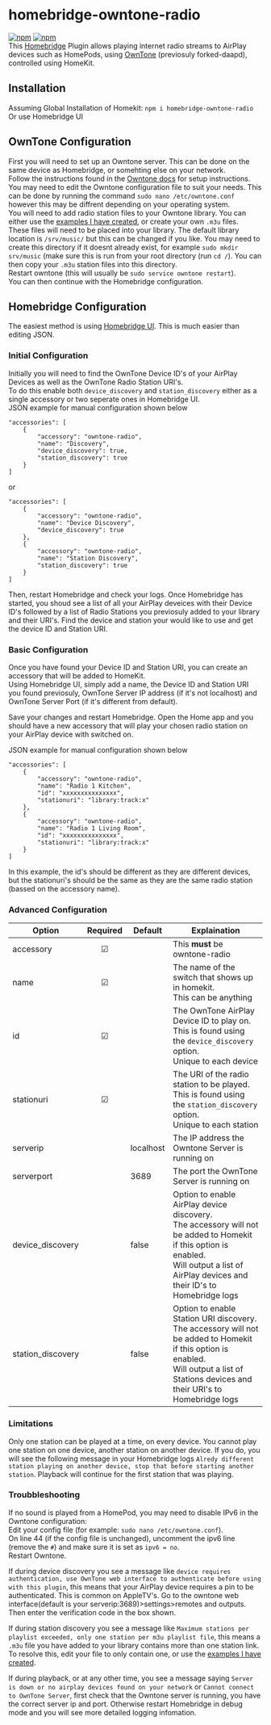# homebridge-owntone-radio
[![npm](https://badgen.net/npm/v/homebridge-owntone-radio)](https://www.npmjs.com/package/homebridge-owntone-radio)
[![npm](https://badgen.net/npm/dt/homebridge-owntone-radio)](https://www.npmjs.com/package/homebridge-owntone-radio)  
This [Homebridge](https://github.com/homebridge/homebridge) Plugin allows playing internet radio streams to AirPlay devices such as HomePods, using [OwnTone](https://github.com/owntone/owntone-server) (previosuly forked-daapd), controlled using HomeKit.  
## Installation
Assuming Global Installation of Homekit: `npm i homebridge-owntone-radio`  
Or use Homebridge UI
## OwnTone Configuration
First you will need to set up an Owntone server. This can be done on the same device as Homebridge, or somehting else on your network.  
Follow the instructions found in the [Owntone docs](https://github.com/owntone/owntone-server/blob/master/INSTALL.md) for setup instructions.  
You may need to edit the Owntone configuration file to suit your needs. This can be done by running the command `sudo nano /etc/owntone.conf` however this may be diffrent depending on your operating system.  
You will need to add radio station files to your Owntone library. You can either use the [examples I have created](https://github.com/joepool/homebridge-owntone-radio/tree/main/Stations), or create your own `.m3u` files.  
These files will need to be placed into your library. The default library location is `/srv/music/` but this can be changed if you like. You may need to create this directory if it doesnt already exist, for example `sudo mkdir srv/music` (make sure this is run from your root directory (run `cd /`). You can then copy your `.m3u` station files into this directory.  
Restart owntone (this will usually be `sudo service owntone restart`).  
You can then continue with the Homebridge configuration.  
## Homebridge Configuration
The easiest method is using [Homebridge UI](https://github.com/oznu/homebridge-config-ui-x). This is much easier than editing JSON.
### Initial Configuration
Initially you will need to find the OwnTone Device ID's of your AirPlay Devices as well as the OwnTone Radio Station URI's.   
To do this enable both `device_discovery` and `station_discovery` either as a single accessory or two seperate ones in Homebridge UI.  
JSON example for manual configuration shown below
```
"accessories": [
    {
        "accessory": "owntone-radio",
        "name": "Discovery",
        "device_discovery": true,
        "station_discovery": true
    }
]
```
or
```
"accessories": [
    {
        "accessory": "owntone-radio",
        "name": "Device Discovery",
        "device_discovery": true
    },
    {
        "accessory": "owntone-radio",
        "name": "Station Discovery",
        "station_discovery": true
    }
]
```
Then, restart Homebridge and check your logs. Once Homebridge has started, you shoud see a list of all your AirPlay deveices with their Device ID's followed by a list of Radio Stations you previosuly added to your library and their URI's. Find the device and station your would like to use and get the device ID and Station URI.
### Basic Configuration
Once you have found your Device ID and Station URI, you can create an accessory that will be added to HomeKit.  
Using Homebridge UI, simply add a name, the Device ID and Station URI you found previosuly, OwnTone Server IP address (if it's not localhost) and OwnTone Server Port (if it's different from default). 
  
Save your changes and restart Homebridge. Open the Home app and you should have a new accessory that will play your chosen radio station on your AirPlay device with switched on.

JSON example for manual configuration shown below
```
"accessories": [
    {
        "accessory": "owntone-radio",
        "name": "Radio 1 Kitchen",
        "id": "xxxxxxxxxxxxxxx",
        "stationuri": "library:track:x"
    },
    {
        "accessory": "owntone-radio",
        "name": "Radio 1 Living Room",
        "id": "xxxxxxxxxxxxxxx",
        "stationuri": "library:track:x"
    }
]
```

In this example, the id's should be different as they are different devices, but the stationuri's should be the same as they are the same radio station (bassed on the accessory name).

### Advanced Configuration
|Option|Required|Default|Explaination|
|------------------|:--------:|-------|------------|
|accessory|&#9745;||This **must** be owntone-radio
|name|&#9745;||The name of the switch that shows up in homekit.<br>This can be anything|
|id|&#9745;||The OwnTone AirPlay Device ID to play on. <br>This is found using the `device_discovery` option.<br>Unique to each device|
|stationuri|&#9745;||The URI of the radio station to be played.<br>This is found using the `station_discovery` option.<br>Unique to each station|
|serverip||localhost|The IP address the Owntone Server is running on|
|serverport||3689|The port the OwnTone Server is running on |
|device\_discovery||false|Option to enable AirPlay device discovery.<br>The accessory will not be added to Homekit if this option is enabled.<br>Will output a list of AirPlay devices and their ID's to Homebridge logs |
|station\_discovery||false|Option to enable Station URI discovery.<br>The accessory will not be added to Homekit if this option is enabled.<br>Will output a list of Stations devices and their URI's to Homebridge logs |
### Limitations
Only one station can be played at a time, on every device. You cannot play one station on one device, another station on another device. If you do, you will see the following message in your Homebridge logs `Alredy different station playing on another device, stop that before starting another station`. Playback will continue for the first station that was playing.
### Troubbleshooting
If no sound is played from a HomePod, you may need to disable IPv6 in the Owntone configuration:  
Edit your config file (for example: `sudo nano /etc/owntone.conf`).  
On line 44 (if the config file is unchanged), uncomment the ipv6 line (remove the `#`) and make sure it is set as `ipv6 = no`.  
Restart Owntone.  
  
If during device discovery you see a message like `device requires authentication, use OwnTone web interface to authenticate before using with this plugin`, this means that your AirPlay device requires a pin to be authenticated. This is common on AppleTV's. Go to the owntone web interface(default is your serverip:3689)>settings>remotes and outputs. Then enter the verification code in the box shown.  
  
If during station discovery you see a message like `Maximum stations per playlist exceeded, only one station per m3u playlist file`, this means a `.m3u` file you have added to your library contains more than one station link. To resolve this, edit your file to only contain one, or use the [examples I have created](https://github.com/joepool/homebridge-owntone-radio/tree/main/Stations).  
  
If during playback, or at any other time, you see a message saying `Server is down or no airplay devices found on your network` or `Cannot connect to OwnTone Server`, first check that the Owntone server is running, you have the correct server ip and port. Otherwise restart Homebridge in debug mode and you will see more detailed logging infomation. 
